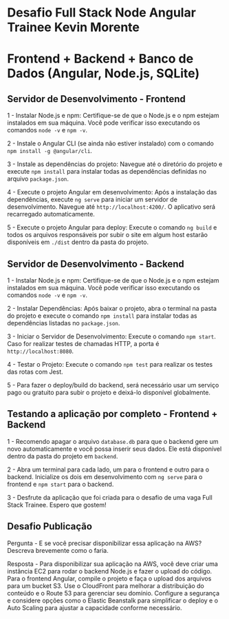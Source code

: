 # Desafio Full Stack Node Angular Trainee Kevin Morente

# Frontend + Backend + Banco de Dados (Angular, Node.js, SQLite)

## Servidor de Desenvolvimento - Frontend

1 - Instalar Node.js e npm: Certifique-se de que o Node.js e o npm estejam instalados em sua máquina. Você pode verificar isso executando os comandos `node -v` e `npm -v`.

2 - Instale o Angular CLI (se ainda não estiver instalado) com o comando `npm install -g @angular/cli`.

3 - Instale as dependências do projeto: Navegue até o diretório do projeto e execute `npm install` para instalar todas as dependências definidas no arquivo `package.json`.

4 - Execute o projeto Angular em desenvolvimento: Após a instalação das dependências, execute `ng serve` para iniciar um servidor de desenvolvimento. Navegue até `http://localhost:4200/`. O aplicativo será recarregado automaticamente.

5 - Execute o projeto Angular para deploy: Execute o comando `ng build` e todos os arquivos responsáveis por subir o site em algum host estarão disponíveis em `./dist` dentro da pasta do projeto.

## Servidor de Desenvolvimento - Backend

1 - Instalar Node.js e npm: Certifique-se de que o Node.js e o npm estejam instalados em sua máquina. Você pode verificar isso executando os comandos `node -v` e `npm -v`.

2 - Instalar Dependências: Após baixar o projeto, abra o terminal na pasta do projeto e execute o comando `npm install` para instalar todas as dependências listadas no `package.json`.

3 - Iniciar o Servidor de Desenvolvimento: Execute o comando `npm start`. Caso for realizar testes de chamadas HTTP, a porta é `http://localhost:8080`.

4 - Testar o Projeto: Execute o comando `npm test` para realizar os testes das rotas com Jest.

5 - Para fazer o deploy/build do backend, será necessário usar um serviço pago ou gratuito para subir o projeto e deixá-lo disponível globalmente.

## Testando a aplicação por completo - Frontend + Backend

1 - Recomendo apagar o arquivo `database.db` para que o backend gere um novo automaticamente e você possa inserir seus dados. Ele está disponível dentro da pasta do projeto em `backend`.

2 - Abra um terminal para cada lado, um para o frontend e outro para o backend. Inicialize os dois em desenvolvimento com `ng serve` para o frontend e `npm start` para o backend.

3 - Desfrute da aplicação que foi criada para o desafio de uma vaga Full Stack Trainee. Espero que gostem!

## Desafio Publicação

Pergunta - E se você precisar disponibilizar essa aplicação na AWS? Descreva brevemente como o faria.

Resposta - Para disponibilizar sua aplicação na AWS, você deve criar uma instância EC2 para rodar o backend Node.js e fazer o upload do código. Para o frontend Angular, compile o projeto e faça o upload dos arquivos para um bucket S3. Use o CloudFront para melhorar a distribuição do conteúdo e o Route 53 para gerenciar seu domínio. Configure a segurança e considere opções como o Elastic Beanstalk para simplificar o deploy e o Auto Scaling para ajustar a capacidade conforme necessário.

